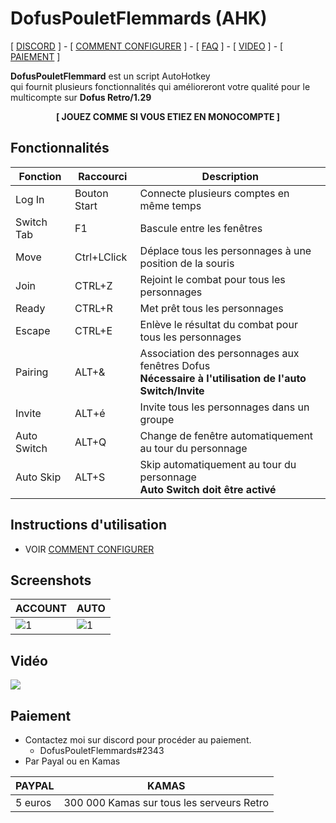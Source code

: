 # DofusPouletFlemmards (AHK)

[ [DISCORD](https://discord.gg/B9xSGG2) ] - [ [COMMENT CONFIGURER](USAGE.md) ] - [ [FAQ](FAQ.md) ] - [ [VIDEO](https://www.youtube.com/watch?v=urj5OiX987E) ] - 
[ [PAIEMENT](#Paiement) ] 


**DofusPouletFlemmard** est un script AutoHotkey  
qui fournit plusieurs fonctionnalités qui amélioreront votre qualité pour le multicompte sur **Dofus Retro/1.29**

<p align="center">  <b> [ JOUEZ COMME SI VOUS ETIEZ EN MONOCOMPTE ]</b> </p>



## Fonctionnalités

| Fonction    	| Raccourci     	| Description                                                                                   	|
|-------------	|---------------	|-----------------------------------------------------------------------------------------------	|
| Log In      	| Bouton Start  	| Connecte plusieurs comptes en même temps                                                      	|
| Switch Tab      	| F1 	| Bascule entre les fenêtres                                                      	|
| Move        	| Ctrl+LClick 	| Déplace tous les personnages à une position de la souris                                      	|
| Join        	| CTRL+Z        	| Rejoint le combat pour tous les personnages                                                   	|
| Ready       	| CTRL+R        	| Met prêt tous les personnages                                                                 	|
| Escape      	| CTRL+E        	| Enlève le résultat du combat pour tous les personnages                                        	|
| Pairing     	| ALT+&         	| Association des personnages aux fenêtres Dofus <br/> **Nécessaire à l'utilisation de l'auto Switch/Invite**                                                	|
| Invite     	| ALT+é         	| Invite tous les personnages dans un groupe  	|
| Auto Switch	| ALT+Q       	| Change de fenêtre automatiquement au tour du personnage                                       	|
| Auto Skip  	| ALT+S         	| Skip automatiquement au tour du personnage <br/> **Auto Switch doit être activé**              	|


## Instructions d'utilisation
- VOIR [COMMENT CONFIGURER](USAGE.md) 


## Screenshots

|  ACCOUNT 	|  AUTO 	|
|---	|---	|
|  ![1](https://i.imgur.com/iBy4Pgb.png)|   ![1](https://i.imgur.com/os8yZws.png)|


## Vidéo
<a href="https://www.youtube.com/watch?v=urj5OiX987E" target="_blank">![](https://imgur.com/iBy4Pgb.png)</a>

## Paiement<a name="Paiement"></a>

- Contactez moi sur discord pour procéder au paiement.
  - DofusPouletFlemmards#2343
- Par Payal ou en Kamas

|  PAYPAL 	|  KAMAS 	|
|---	|---	|
|5 euros| 300 000 Kamas sur tous les serveurs Retro|

